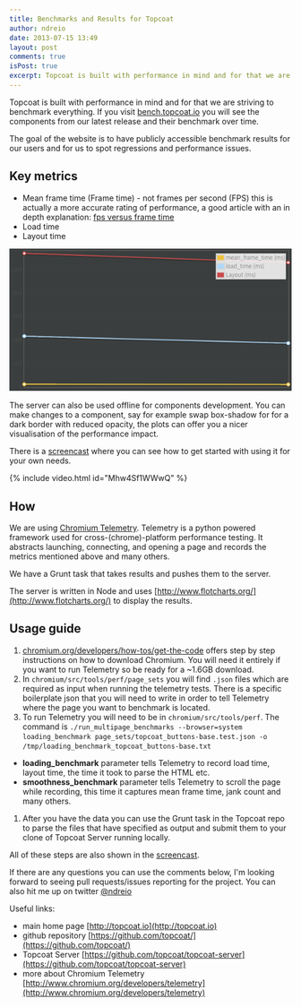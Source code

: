 ```yaml
---
title: Benchmarks and Results for Topcoat
author: ndreio
date: 2013-07-15 13:49
layout: post
comments: true
isPost: true
excerpt: Topcoat is built with performance in mind and for that we are striving to benchmark everything. If you visit [bench.topcoat.io](http://bench.topcoat.io) you will see the components from our latest release and their benchmark over time.
---
```


Topcoat is built with performance in mind and for that we are striving to benchmark everything. If you visit [bench.topcoat.io](http://bench.topcoat.io) you will see the components from our latest release and their benchmark over time.

The goal of the website is to have publicly accessible benchmark results for our users and for us to spot regressions and performance issues.

## Key metrics

* Mean frame time (Frame time) - not frames per second (FPS) this is actually a more accurate rating of performance, a good article with an in depth explanation: [fps versus frame time](http://www.mvps.org/directx/articles/fps_versus_frame_time.htm)
* Load time
* Layout time

![plot screenshot](/assets/img/benchmark-screenshot.png "Plot screenshot")

The server can also be used offline for components development. You can make changes to a component, say for example swap box-shadow for for a dark border with reduced opacity, the plots can offer you a nicer visualisation of the performance impact.

There is a [screencast](http://www.youtube.com/watch?v=Mhw4Sf1WWwQ) where you can see how to get started with using it for your own needs.

{% include video.html id="Mhw4Sf1WWwQ" %}

## How

We are using [Chromium Telemetry](http://www.chromium.org/developers/telemetry). Telemetry is a python powered framework used for cross-(chrome)-platform performance testing. It abstracts launching, connecting, and opening a page and records the metrics mentioned above and many others.

We have a Grunt task that takes results and pushes them to the server.

The server is written in Node and uses [http://www.flotcharts.org/](http://www.flotcharts.org/) to display the results.

## Usage guide

1. [chromium.org/developers/how-tos/get-the-code](http://www.chromium.org/developers/how-tos/get-the-code) offers step by step instructions on how to download Chromium. You will need it entirely if you want to run Telemetry so be ready for a ~1.6GB download.
1. In `chromium/src/tools/perf/page_sets` you will find `.json` files which are required as input when running the telemetry tests. There is a specific boilerplate json that you will need to write in order to tell Telemetry where the page you want to benchmark is located.
1. To run Telemetry you will need to be in `chromium/src/tools/perf`. The command is `./run_multipage_benchmarks --browser=system loading_benchmark page_sets/topcoat_buttons-base.test.json -o /tmp/loading_benchmark_topcoat_buttons-base.txt`
  * **loading_benchmark** parameter tells Telemetry to record load time, layout time, the time it took to parse the HTML etc.
  * **smoothness_benchmark** parameter tells Telemetry to scroll the page while recording, this time it captures mean frame time, jank count and many others.
1. After you have the data you can use the Grunt task in the Topcoat repo to parse the files that have specified as output and submit them to your clone of Topcoat Server running locally.

All of these steps are also shown in the [screencast](http://www.youtube.com/watch?v=Mhw4Sf1WWwQ).

If there are any questions you can use the comments below, I'm looking forward to seeing pull requests/issues reporting for the project. You can also hit me up on twitter [@ndreio](http://twitter.com/ndreio)

Useful links:

* main home page [http://topcoat.io](http://topcoat.io)
* github repository [https://github.com/topcoat/](https://github.com/topcoat/)
* Topcoat Server [https://github.com/topcoat/topcoat-server](https://github.com/topcoat/topcoat-server)
* more about Chromium Telemetry [http://www.chromium.org/developers/telemetry](http://www.chromium.org/developers/telemetry)
